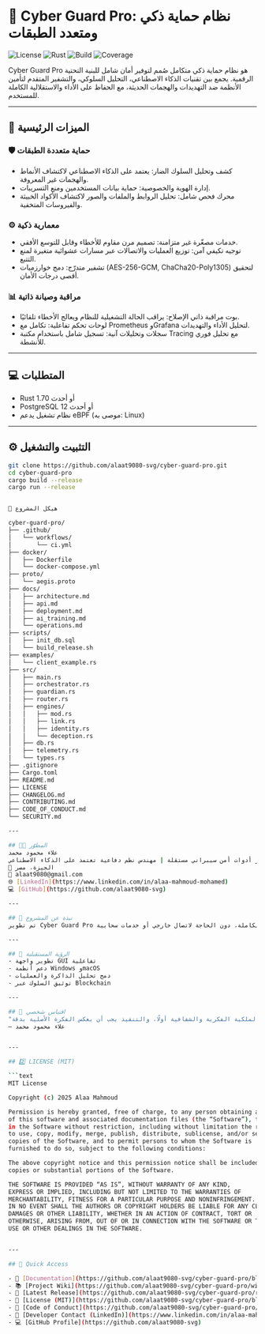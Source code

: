 # 🧩 Cyber Guard Pro: نظام حماية ذكي ومتعدد الطبقات

![License](https://img.shields.io/badge/license-MIT-blue.svg)
![Rust](https://img.shields.io/badge/rust-1.70%2B-orange.svg)
![Build](https://img.shields.io/github/actions/workflow/status/alaat9080-svg/cyber-guard-pro/rust.yml?branch=main)
![Coverage](https://img.shields.io/codecov/c/github/alaat9080-svg/cyber-guard-pro?token=XXXXX)

Cyber Guard Pro هو نظام حماية ذكي متكامل صُمم لتوفير أمان شامل للبنية التحتية الرقمية.
يجمع بين تقنيات الذكاء الاصطناعي، التحليل السلوكي، والتشفير المتقدم لتأمين الأنظمة ضد التهديدات والهجمات الحديثة، مع الحفاظ على الأداء والاستقلالية الكاملة للمستخدم.

---

## 🧠 الميزات الرئيسية

### 🛡️ حماية متعددة الطبقات
- كشف وتحليل السلوك الضار: يعتمد على الذكاء الاصطناعي لاكتشاف الأنماط والهجمات غير المعروفة.
- إدارة الهوية والخصوصية: حماية بيانات المستخدمين ومنع التسريبات.
- محرك فحص شامل: تحليل الروابط والملفات والصور لاكتشاف الأكواد الخبيثة والفيروسات المتخفية.

### ⚙️ معمارية ذكية
- خدمات مصغّرة غير متزامنة: تصميم مرن مقاوم للأخطاء وقابل للتوسع الأفقي.
- توجيه تكيفي آمن: توزيع العمليات والاتصالات عبر مسارات عشوائية متغيرة لمنع التتبع.
- تشفير متدرّج: دمج خوارزميات (AES-256-GCM, ChaCha20-Poly1305) لتحقيق أقصى درجات الأمان.

### 📊 مراقبة وصيانة ذاتية
- بوت مراقبة ذاتي الإصلاح: يراقب الحالة التشغيلية للنظام ويعالج الأخطاء تلقائيًا.
- لوحات تحكم تفاعلية: تكامل مع Prometheus وGrafana لتحليل الأداء والتهديدات.
- سجلات وتحليلات آنية: تسجيل شامل باستخدام مكتبة Tracing مع تحليل فوري للأنشطة.

---

## 💻 المتطلبات
- Rust 1.70 أو أحدث  
- PostgreSQL 12 أو أحدث  
- نظام تشغيل يدعم eBPF (موصى به: Linux)

---

## ⚙️ التثبيت والتشغيل

```bash
git clone https://github.com/alaat9080-svg/cyber-guard-pro.git
cd cyber-guard-pro
cargo build --release
cargo run --release


📁 هيكل المشروع

cyber-guard-pro/
├── .github/
│   └── workflows/
│       └── ci.yml
├── docker/
│   ├── Dockerfile
│   └── docker-compose.yml
├── proto/
│   └── aegis.proto
├── docs/
│   ├── architecture.md
│   ├── api.md
│   ├── deployment.md
│   ├── ai_training.md
│   └── operations.md
├── scripts/
│   ├── init_db.sql
│   └── build_release.sh
├── examples/
│   └── client_example.rs
├── src/
│   ├── main.rs
│   ├── orchestrator.rs
│   ├── guardian.rs
│   ├── router.rs
│   ├── engines/
│   │   ├── mod.rs
│   │   ├── link.rs
│   │   ├── identity.rs
│   │   └── deception.rs
│   ├── db.rs
│   ├── telemetry.rs
│   └── types.rs
├── .gitignore
├── Cargo.toml
├── README.md
├── LICENSE
├── CHANGELOG.md
├── CONTRIBUTING.md
├── CODE_OF_CONDUCT.md
└── SECURITY.md

---

## 👨‍💻 المطوّر  
علاء محمود محمد  
مطور أدوات أمن سيبراني مستقلة | مهندس نظم دفاعية تعتمد على الذكاء الاصطناعي  
📍 الجيزة، مصر  
📧 alaat9080@gmail.com  
🌐 [LinkedIn](https://www.linkedin.com/in/alaa-mahmoud-mohamed)  
💻 [GitHub](https://github.com/alaat9080-svg)

---

## 🧾 نبذة عن المشروع  
تم تطوير Cyber Guard Pro كمنظومة دفاعية ذكية محلية تعتمد على الذكاء الاصطناعي والخصوصية الكاملة، دون الحاجة لاتصال خارجي أو خدمات سحابية...

---

## 🚀 الرؤية المستقبلية  
- تطوير واجهة GUI تفاعلية  
- دعم أنظمة Windows وmacOS  
- دمج تحليل الذاكرة والعمليات  
- توثيق السلوك عبر Blockchain

---

## 💬 اقتباس شخصي  
"الملكية الفكرية والشفافية أولًا، والتنفيذ يجب أن يعكس الفكرة الأصلية بدقة."  
— علاء محمود محمد


---

## 2️⃣ LICENSE (MIT)

```text
MIT License

Copyright (c) 2025 Alaa Mahmoud

Permission is hereby granted, free of charge, to any person obtaining a copy
of this software and associated documentation files (the “Software”), to deal
in the Software without restriction, including without limitation the rights
to use, copy, modify, merge, publish, distribute, sublicense, and/or sell
copies of the Software, and to permit persons to whom the Software is
furnished to do so, subject to the following conditions:

The above copyright notice and this permission notice shall be included in all
copies or substantial portions of the Software.

THE SOFTWARE IS PROVIDED “AS IS”, WITHOUT WARRANTY OF ANY KIND,
EXPRESS OR IMPLIED, INCLUDING BUT NOT LIMITED TO THE WARRANTIES OF
MERCHANTABILITY, FITNESS FOR A PARTICULAR PURPOSE AND NONINFRINGEMENT.
IN NO EVENT SHALL THE AUTHORS OR COPYRIGHT HOLDERS BE LIABLE FOR ANY CLAIM,
DAMAGES OR OTHER LIABILITY, WHETHER IN AN ACTION OF CONTRACT, TORT OR
OTHERWISE, ARISING FROM, OUT OF OR IN CONNECTION WITH THE SOFTWARE OR THE
USE OR OTHER DEALINGS IN THE SOFTWARE.


---

## 🔗 Quick Access

- 📄 [Documentation](https://github.com/alaat9080-svg/cyber-guard-pro/blob/main/docs/architecture.md)  
- 📚 [Project Wiki](https://github.com/alaat9080-svg/cyber-guard-pro/wiki)  
- 🚀 [Latest Release](https://github.com/alaat9080-svg/cyber-guard-pro/releases)  
- 📄 [License (MIT)](https://github.com/alaat9080-svg/cyber-guard-pro/blob/main/LICENSE)  
- 🤝 [Code of Conduct](https://github.com/alaat9080-svg/cyber-guard-pro/blob/main/CODE_OF_CONDUCT.md)  
- 🧠 [Developer Contact (LinkedIn)](https://www.linkedin.com/in/alaa-mahmoud-mohamed)  
- 💻 [GitHub Profile](https://github.com/alaat9080-svg)
